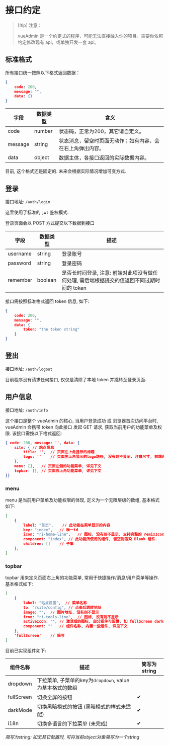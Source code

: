# 接口约定

> [!tip] 注意：
>
> vueAdmin 是一个约定式的程序，可能无法直接融入你的项目。需要你依照约定修改现有 api，或单独开发一套 api。

## 标准格式

所有接口统一按照以下格式返回数据：

```json
{
    code: 200,
    message: "",
    data: {}
}
```

| 字段    | 数据类型 | 含义                                                       |
| --------- | ---------- | ------------------------------------------------------------ |
| code    | number   | 状态码，正常为200，其它请自定义。                          |
| message | string   | 状态消息，留空时页面无动作；如有内容，会在右上角弹出内容。 |
| data    | object   | 数据主体，各接口返回的实际数据内容。                       |

目前, 这个格式还是固定的. 未来会根据实际情况增加可变方式.

## 登录

接口地址: `/auth/login`

这里使用了标准的 `jwt` 鉴权模式.

登录页面会以 POST 方式提交以下数据到接口

| 字段     | 数据类型 | 描述                                                                                       |
| ---------- | ---------- | -------------------------------------------------------------------------------------------- |
| username | string   | 登录账号                                                                                   |
| password | string   | 登录密码                                                                                   |
| remember | boolean  | 是否长时间登录, 注意: 前端对此项没有做任何处理, 需后端根据提交的值返回不同过期时间的 token |

接口需按照标准格式返回 token 信息, 如下:

```json
{ 
	code: 200, 
	message: "", 
	data: {
		token: "the token string"
	}
}
```

## 登出

接口地址: `/auth/logout`

目前程序没有请求任何接口, 仅仅是清除了本地 token 并跳转至登录页面.


## 用户信息

接口地址: `/auth/info`

这个接口是整个 vueAdmin 的核心, 当用户登录成功 或 浏览器首次访问平台时, vueAdmin 会携带 token 向此接口 发起 GET 请求, 获取当前用户的功能菜单及权限. 该接口需按以下格式返回:

```json
{ code: 200, message: '', data: {
	site: {	// 站点信息
		title: '',	// 页面左上角显示的标题
		logo: ''	// 页面左上角显示的logo路径, 没有则不显示. 注意尺寸, 前端未控制图片尺寸.
	},
	menu: [],	// 页面左侧的功能菜单, 详见下文
	topbar: [],	// 页面右上角功能菜单, 详见下文
}}
```

### menu

menu 是当前用户菜单及功能权限的体现, 定义为一个无限层级的数组, 基本格式如下:

```json
[
	{
		label: "首页",	// 此功能在菜单显示的内容
		key: "index",	// 唯一id
		icon: "ri-home-line",	// 图标, 没有则不显示. 支持完整的 remixIcon 图标命名.
		component: "index",	// 此功能所使用的组件, 留空则渲染 Blank 组件.
		children: []	// 子集
	},
]
```

### topbar

topbar 用来定义页面右上角的功能菜单, 常用于快捷操作/消息/用户菜单等操作. 基本格式如下:

```json
[
	{
		label: "站点设置",	// 菜单名称
		to: "/site/config",	// 点击后跳转地址
		image: "",	// 图片地址, 没有则不显示
		icon: "ri-tools-line",	// 图标, 没有则不显示
		activeIcon: "",	// 激活后的图标, 部分组件可设置, 如 fullScreen darkMode
		component: ""	// 组件名称, 内置一些组件, 详见下文
	},
	'fullScreen'	// 简写
]
```

目前已实现组件如下:

| 组件名称   | 描述                                           | 简写为string |
| ------------ | ------------------------------------------------ | -------------- |
| dropdown   | 下拉菜单, 子菜单的key为`dropdown`, value为基本格式的数组 |              |
| fullScreen | 切换全屏的按钮                                | ✔           |
| darkMode   | 切换黑暗模式的按钮 (黑暗模式的样式未适配)      | ✔           |
| i18n       | 切换多语言的下拉菜单 (未完成)                  | ✔           |

*简写为string: 如无其它配置时, 可将当前object对象简写为一个string*
